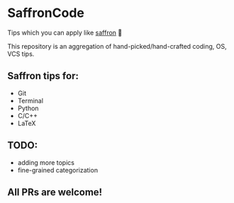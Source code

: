 # SaffronCode
Tips which you can apply like [saffron](https://en.wikipedia.org/wiki/Saffron) 🌸

This repository is an aggregation of hand-picked/hand-crafted coding, OS, VCS tips.

## Saffron tips for:
* Git
* Terminal
* Python
* C/C++
* LaTeX

## TODO:
* adding more topics
* fine-grained categorization

## All PRs are welcome!
